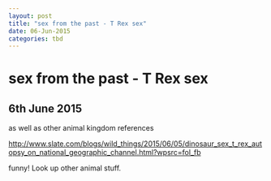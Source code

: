 ```yaml
---
layout: post
title: "sex from the past - T Rex sex"
date: 06-Jun-2015
categories: tbd
---
```


# sex from the past - T Rex sex

## 6th June 2015

as well as other animal kingdom references

http://www.slate.com/blogs/wild_things/2015/06/05/dinosaur_sex_t_rex_autopsy_on_national_geographic_channel.html?wpsrc=fol_fb

funny! Look up other animal stuff.
